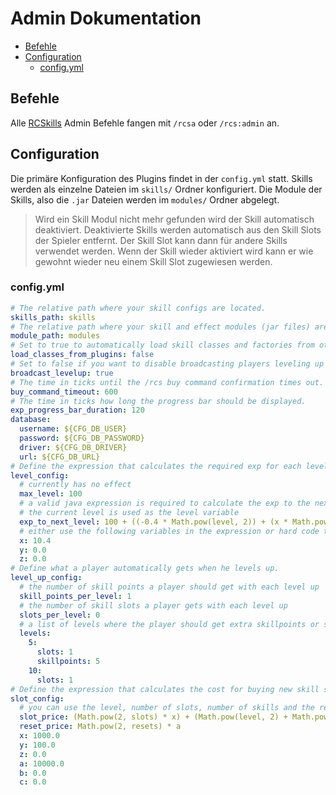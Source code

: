 # Admin Dokumentation

* [Befehle](#befehle)
* [Configuration](#configuration)
  * [config.yml](#configyml)

## Befehle

Alle [RCSkills](../Readme.md) Admin Befehle fangen mit `/rcsa` oder `/rcs:admin` an.

## Configuration

Die primäre Konfiguration des Plugins findet in der `config.yml` statt. Skills werden als einzelne Dateien im `skills/` Ordner konfiguriert. Die Module der Skills, also die `.jar` Dateien werden im `modules/` Ordner abgelegt.

> Wird ein Skill Modul nicht mehr gefunden wird der Skill automatisch deaktiviert. Deaktivierte Skills werden automatisch aus den Skill Slots der Spieler entfernt. Der Skill Slot kann dann für andere Skills verwendet werden. Wenn der Skill wieder aktiviert wird kann er wie gewohnt wieder neu einem Skill Slot zugewiesen werden.

### config.yml

```yaml
# The relative path where your skill configs are located.
skills_path: skills
# The relative path where your skill and effect modules (jar files) are located.
module_path: modules
# Set to true to automatically load skill classes and factories from other plugins.
load_classes_from_plugins: false
# Set to false if you want to disable broadcasting players leveling up to everyone.
broadcast_levelup: true
# The time in ticks until the /rcs buy command confirmation times out.
buy_command_timeout: 600
# The time in ticks how long the progress bar should be displayed.
exp_progress_bar_duration: 120
database:
  username: ${CFG_DB_USER}
  password: ${CFG_DB_PASSWORD}
  driver: ${CFG_DB_DRIVER}
  url: ${CFG_DB_URL}
# Define the expression that calculates the required exp for each level here.
level_config:
  # currently has no effect
  max_level: 100
  # a valid java expression is required to calculate the exp to the next level
  # the current level is used as the level variable
  exp_to_next_level: 100 + ((-0.4 * Math.pow(level, 2)) + (x * Math.pow(level, 2)))
  # either use the following variables in the expression or hard code them
  x: 10.4
  y: 0.0
  z: 0.0
# Define what a player automatically gets when he levels up.
level_up_config:
  # the number of skill points a player should get with each level up
  skill_points_per_level: 1
  # the number of skill slots a player gets with each level up
  slots_per_level: 0
  # a list of levels where the player should get extra skillpoints or slots
  levels:
    5:
      slots: 1
      skillpoints: 5
    10:
      slots: 1
# Define the expression that calculates the cost for buying new skill slots.
slot_config:
  # you can use the level, number of slots, number of skills and the reset count as variables in the expression
  slot_price: (Math.pow(2, slots) * x) + (Math.pow(level, 2) + Math.pow(skills, 2)) * y
  reset_price: Math.pow(2, resets) * a
  x: 1000.0
  y: 100.0
  z: 0.0
  a: 10000.0
  b: 0.0
  c: 0.0
```
